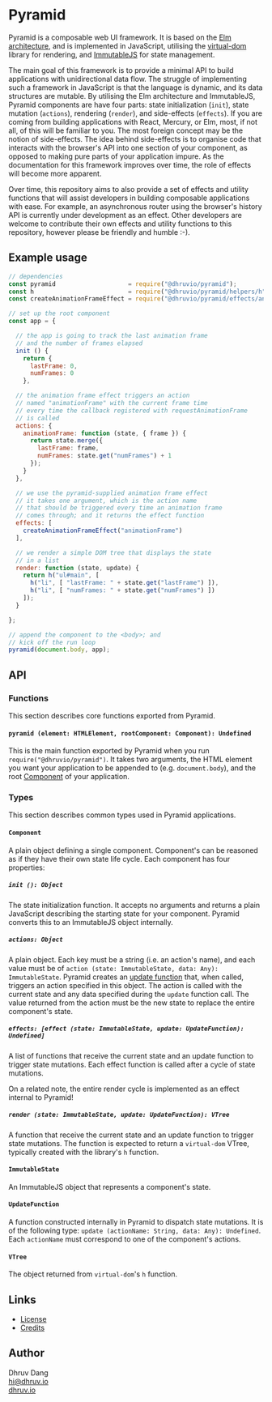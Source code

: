 # Pyramid

Pyramid is a composable web UI framework. It is based on the [Elm architecture](https://guide.elm-lang.org/architecture/), and is implemented in JavaScript, utilising the [virtual-dom](https://github.com/Matt-Esch/virtual-dom) library for rendering, and [ImmutableJS](https://github.com/facebook/immutable-js) for state management.

The main goal of this framework is to provide a minimal API to build applications with unidirectional data flow. The struggle of implementing such a framework in JavaScript is that the language is dynamic, and its data structures are mutable. By utilising the Elm architecture and ImmutableJS, Pyramid components are have four parts: state initialization (`init`), state mutation (`actions`), rendering (`render`), and side-effects (`effects`). If you are coming from building applications with React, Mercury, or Elm, most, if not all, of this will be familiar to you. The most foreign concept may be the notion of side-effects. The idea behind side-effects is to organise code that interacts with the browser's API into one section of your component, as opposed to making pure parts of your application impure. As the documentation for this framework improves over time, the role of effects will become more apparent.

Over time, this repository aims to also provide a set of effects and utility functions that will assist developers in building composable applications with ease. For example, an asynchronous router using the browser's history API is currently under development as an effect. Other developers are welcome to contribute their own effects and utility functions to this repository, however please be friendly and humble :-).


## Example usage

```javascript
// dependencies
const pyramid                    = require("@dhruvio/pyramid");
const h                          = require("@dhruvio/pyramid/helpers/h");
const createAnimationFrameEffect = require("@dhruvio/pyramid/effects/animation-frame");

// set up the root component
const app = {

  // the app is going to track the last animation frame
  // and the number of frames elapsed
  init () {
    return {
      lastFrame: 0,
      numFrames: 0
    },

  // the animation frame effect triggers an action
  // named "animationFrame" with the current frame time
  // every time the callback registered with requestAnimationFrame
  // is called
  actions: {
    animationFrame: function (state, { frame }) {
      return state.merge({
        lastFrame: frame,
        numFrames: state.get("numFrames") + 1
      });
    }
  },

  // we use the pyramid-supplied animation frame effect
  // it takes one argument, which is the action name
  // that should be triggered every time an animation frame
  // comes through; and it returns the effect function
  effects: [
    createAnimationFrameEffect("animationFrame")
  ],

  // we render a simple DOM tree that displays the state
  // in a list
  render: function (state, update) {
    return h("ul#main", [
      h("li", [ "lastFrame: " + state.get("lastFrame") ]),
      h("li", [ "numFrames: " + state.get("numFrames") ])
    ]);
  }

};

// append the component to the <body>; and
// kick off the run loop
pyramid(document.body, app);
```


## API

### Functions

This section describes core functions exported from Pyramid.

#### `pyramid (element: HTMLElement, rootComponent: Component): Undefined`

This is the main function exported by Pyramid when you run `require("@dhruvio/pyramid")`. It takes two arguments, the HTML element you want your application to be appended to (e.g. `document.body`), and the root [Component](#component) of your application.

### Types

This section describes common types used in Pyramid applications.

#### `Component`

A plain object defining a single component. Component's can be reasoned as if they have their own state life cycle. Each component has four properties:

##### `init (): Object`

The state initialization function. It accepts no arguments and returns a plain JavaScript describing the starting state for your component. Pyramid converts this to an ImmutableJS object internally.

##### `actions: Object`

A plain object. Each key must be a string (i.e. an action's name), and each value must be of `action (state: ImmutableState, data: Any): ImmutableState`. Pyramid creates an [update function](#updatefunction) that, when called, triggers an action specified in this object. The action is called with the current state and any data specified during the `update` function call. The value returned from the action must be the new state to replace the entire component's state.

##### `effects: [effect (state: ImmutableState, update: UpdateFunction): Undefined]`

A list of functions that receive the current state and an update function to trigger state mutations. Each effect function is called after a cycle of state mutations.

On a related note, the entire render cycle is implemented as an effect internal to Pyramid!

##### `render (state: ImmutableState, update: UpdateFunction): VTree`

A function that receive the current state and an update function to trigger state mutations. The function is expected to return a `virtual-dom` VTree, typically created with the library's `h` function.

#### `ImmutableState`

An ImmutableJS object that represents a component's state.

#### `UpdateFunction`

A function constructed internally in Pyramid to dispatch state mutations. It is of the following type: `update (actionName: String, data: Any): Undefined`. Each `actionName` must correspond to one of the component's actions.

#### `VTree`

The object returned from `virtual-dom`'s `h` function.


## Links

- [License](LICENSE.txt)
- [Credits](CREDITS.md)


## Author

Dhruv Dang  
[hi@dhruv.io](mailto:hi@dhruv.io)  
[dhruv.io](https://dhruv.io)
